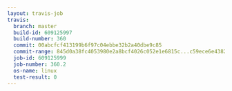 ```yaml
---
layout: travis-job
travis:
  branch: master
  build-id: 609125997
  build-number: 360
  commit: 00abcfcf413199b6f97c04ebbe32b2a40dbe9c85
  commit-range: 845d0a38fc4053980e2a8bcf4026c052e1e6815c...c59ece6e438267d8b6a8627569cf00d7b9d8b406
  job-id: 609125999
  job-number: 360.2
  os-name: linux
  test-result: 0
---
```

